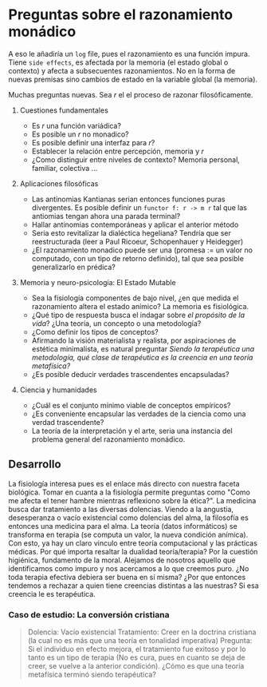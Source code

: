 # Preguntas sobre el razonamiento monádico

A eso le añadiría un `log` file, pues el razonamiento es una función
impura. Tiene `side effects`, es afectada por la memoria (el estado
global o contexto) y afecta a subsecuentes razonamientos. No en la
forma de nuevas premisas sino cambios de estado en la variable global
(la memoria).

Muchas preguntas nuevas. Sea $r$ el el proceso de razonar
filosóficamente.

1. Cuestiones fundamentales
    - Es $r$ una función variádica?
    - Es posible un $r$ no monadico?
    - Es posible definir una interfaz para $r$?
    - Establecer la relación entre percepción, memoria y $r$
    - ¿Como distinguir entre niveles de contexto? Memoria personal,
        familiar, colectiva ...

2. Aplicaciones filosóficas
    - Las antinomias Kantianas serian entonces funciones puras
        divergentes. Es posible definir un `functor f: r -> m r` tal
        que las antiomias tengan ahora una parada terminal?
    - Hallar antinomias contemporáneas y aplicar el anterior método
    - Seria esto revitalizar la dialéctica hegeliana? Tendría que ser
        reestructurada (leer a Paul Ricoeur, Schopenhauer y Heidegger)
    - ¿El razonamiento monadico puede ser una (promesa := un  valor no
        computado, con un tipo de retorno definido), tal que sea
        posible generalizarlo en prédica?

3. Memoria y neuro-psicología: El Estado Mutable
    - Sea la fisiología componentes de bajo nivel, ¿en que medida el
        razonamiento altera el estado anímico? La memoria es
        fisiológica.
    - ¿Qué tipo de respuesta busca el indagar sobre *el propósito de
        la vida*? ¿Una teoría, un concepto o una metodología?
    - ¿Como definir los tipos de conceptos?
    - Afirmando la visión materialista y realista, por aspiraciones de
        estética minimalista, es natural preguntar *Siendo la
        terapéutica una metodología, qué clase de terapéutica es la
        creencia en una teoría metafísica?*
    - ¿Es posible deducir verdades trascendentes encapsuladas?

4. Ciencia y humanidades
    - ¿Cuál es el conjunto mínimo viable de conceptos empíricos?
    - ¿Es conveniente encapsular las verdades de la  ciencia como una
        verdad  trascendente?
    - La teoría de la interpretación y el arte, seria una instancia
        del problema general del razonamiento monádico.

## Desarrollo

La fisiología interesa pues es el enlace más directo con nuestra
faceta biológica. Tomar en cuanta a la fisiología permite preguntas
como "Como me afecta el tener hambre mientras reflexiono sobre la
ética?". La medicina busca dar tratamiento a las  diversas dolencias.
Viendo a la angustia, desesperanza o vacío existencial como dolencias
del alma,  la filosofía es entonces una medicina para el alma. La
teoría (datos informáticos) se transforma en terapia (se computa un
valor, la nueva condición anímica). Con esto, ya hay un claro vinculo
entre teoría computacional y las  prácticas médicas. Por qué importa
resaltar la dualidad teoría/terapia? Por la cuestión higiénica,
fundamento de la moral. Alejamos de nosotros aquello que identificamos
como impuro y nos acercamos a lo que creemos puro. ¿No toda terapia
efectiva debiera ser buena en sí misma? ¿Por que entonces tendemos a
rechazar a quien tiene creencias distintas a las nuestras? Si esa
creencia le es terapéutica.

### Caso de estudio: La conversión cristiana
> Dolencia: Vacío existencial
> Tratamiento: Creer en la doctrina cristiana (la cual no es más que
> una teoría en tonalidad imperativa)
> Pregunta: Si el individuo en efecto mejora, el tratamiento fue
> exitoso y por lo tanto es un tipo de terapia (No es cura, pues en
> cuanto se deja de creer, se vuelve a la anterior condición). ¿Cómo
> es que una teoría metafísica terminó siendo terapéutica?
